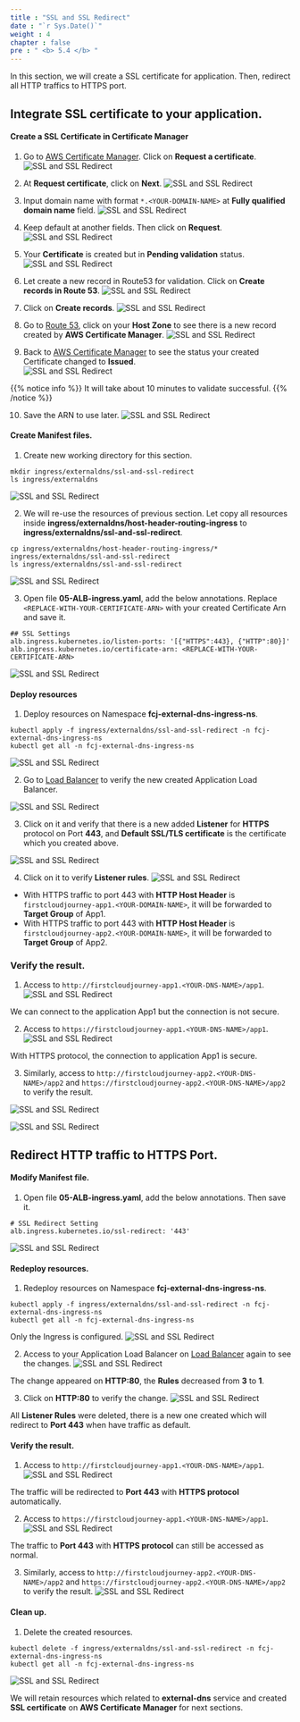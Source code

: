 ```yaml
---
title : "SSL and SSL Redirect"
date : "`r Sys.Date()`"
weight : 4
chapter : false
pre : " <b> 5.4 </b> "
---
```


In this section, we will create a SSL certificate for application. Then, redirect all HTTP traffics to HTTPS port.

## Integrate SSL certificate to your application.

#### Create a SSL Certificate in Certificate Manager
1. Go to [AWS Certificate Manager](https://ap-southeast-1.console.aws.amazon.com/acm/home?region=ap-southeast-1#/welcome). Click on **Request a certificate**.
![SSL and SSL Redirect](../../images/5.externaldns/5.4.sslandsslredirect/5.4.2.sslandsslredirect.png?pc=90pt)

2. At **Request certificate**, click on **Next**.
![SSL and SSL Redirect](../../images/5.externaldns/5.4.sslandsslredirect/5.4.3.sslandsslredirect.png?pc=90pt)

3. Input domain name with format ```*.<YOUR-DOMAIN-NAME>``` at **Fully qualified domain name** field.
![SSL and SSL Redirect](../../images/5.externaldns/5.4.sslandsslredirect/5.4.4.sslandsslredirect.png?pc=90pt)

4. Keep default at another fields. Then click on **Request**.
![SSL and SSL Redirect](../../images/5.externaldns/5.4.sslandsslredirect/5.4.5.sslandsslredirect.png?pc=90pt)

5. Your **Certificate** is created but in **Pending validation** status.
![SSL and SSL Redirect](../../images/5.externaldns/5.4.sslandsslredirect/5.4.6.sslandsslredirect.png?pc=90pt)

6. Let create a new record in Route53 for validation. Click on **Create records in Route 53**.
![SSL and SSL Redirect](../../images/5.externaldns/5.4.sslandsslredirect/5.4.7.sslandsslredirect.png?pc=90pt)

7. Click on **Create records**.
![SSL and SSL Redirect](../../images/5.externaldns/5.4.sslandsslredirect/5.4.8.sslandsslredirect.png?pc=90pt)

8. Go to [Route 53](https://us-east-1.console.aws.amazon.com/route53/v2/hostedzones?region=ap-southeast-1), click on your **Host Zone** to see there is a new record created by **AWS Certificate Manager**.
![SSL and SSL Redirect](../../images/5.externaldns/5.4.sslandsslredirect/5.4.9.sslandsslredirect.png?pc=90pt)

9. Back to [AWS Certificate Manager](https://ap-southeast-1.console.aws.amazon.com/acm/home?region=ap-southeast-1#/certificates/list) to see the status your created Certificate changed to **Issued**.  
![SSL and SSL Redirect](../../images/5.externaldns/5.4.sslandsslredirect/5.4.10.sslandsslredirect.png?pc=90pt)

{{% notice info %}}
It will take about 10 minutes to validate successful.
{{% /notice %}}

10. Save the ARN to use later.
![SSL and SSL Redirect](../../images/5.externaldns/5.4.sslandsslredirect/5.4.11.sslandsslredirect.png?pc=90pt)

#### Create Manifest files.
1. Create new working directory for this section.
```
mkdir ingress/externaldns/ssl-and-ssl-redirect
ls ingress/externaldns
```
![SSL and SSL Redirect](../../images/5.externaldns/5.4.sslandsslredirect/5.4.1.sslandsslredirect.png?pc=90pt)

2. We will re-use the resources of previous section. Let copy all resources inside **ingress/externaldns/host-header-routing-ingress** to **ingress/externaldns/ssl-and-ssl-redirect**.
```
cp ingress/externaldns/host-header-routing-ingress/* ingress/externaldns/ssl-and-ssl-redirect
ls ingress/externaldns/ssl-and-ssl-redirect
```
![SSL and SSL Redirect](../../images/5.externaldns/5.4.sslandsslredirect/5.4.12.sslandsslredirect.png?pc=90pt)

3. Open file **05-ALB-ingress.yaml**, add the below annotations. Replace ```<REPLACE-WITH-YOUR-CERTIFICATE-ARN>``` with your created Certificate Arn and save it.

```
## SSL Settings
alb.ingress.kubernetes.io/listen-ports: '[{"HTTPS":443}, {"HTTP":80}]'
alb.ingress.kubernetes.io/certificate-arn: <REPLACE-WITH-YOUR-CERTIFICATE-ARN>
```
![SSL and SSL Redirect](../../images/5.externaldns/5.4.sslandsslredirect/5.4.13.sslandsslredirect.png?pc=90pt)

#### Deploy resources
1. Deploy resources on Namespace **fcj-external-dns-ingress-ns**.
```
kubectl apply -f ingress/externaldns/ssl-and-ssl-redirect -n fcj-external-dns-ingress-ns
kubectl get all -n fcj-external-dns-ingress-ns
```
![SSL and SSL Redirect](../../images/5.externaldns/5.4.sslandsslredirect/5.4.14.sslandsslredirect.png?pc=90pt)

2. Go to [Load Balancer](https://ap-southeast-1.console.aws.amazon.com/ec2/home?region=ap-southeast-1#LoadBalancers:) to verify the new created Application Load Balancer.

![SSL and SSL Redirect](../../images/5.externaldns/5.4.sslandsslredirect/5.4.15.sslandsslredirect.png?pc=90pt)

3. Click on it and verify that there is a new added **Listener** for **HTTPS** protocol on Port **443**, and **Default SSL/TLS certificate** is the certificate which you created above.

![SSL and SSL Redirect](../../images/5.externaldns/5.4.sslandsslredirect/5.4.16.sslandsslredirect.png?pc=90pt)

4. Click on it to verify **Listener rules**. 
![SSL and SSL Redirect](../../images/5.externaldns/5.4.sslandsslredirect/5.4.17.sslandsslredirect.png?pc=90pt)

+ With HTTPS traffic to port 443 with **HTTP Host Header** is ```firstcloudjourney-app1.<YOUR-DOMAIN-NAME>```, it will be forwarded to **Target Group** of App1. 
+ With HTTPS traffic to port 443 with **HTTP Host Header** is ```firstcloudjourney-app2.<YOUR-DOMAIN-NAME>```, it will be forwarded to **Target Group** of App2. 

### Verify the result.
1. Access to ```http://firstcloudjourney-app1.<YOUR-DNS-NAME>/app1```.
![SSL and SSL Redirect](../../images/5.externaldns/5.4.sslandsslredirect/5.4.18.sslandsslredirect.png?pc=90pt)

We can connect to the application App1 but the connection is not secure.

2. Access to ```https://firstcloudjourney-app1.<YOUR-DNS-NAME>/app1```.
![SSL and SSL Redirect](../../images/5.externaldns/5.4.sslandsslredirect/5.4.19.sslandsslredirect.png?pc=90pt)

With HTTPS protocol, the connection to application App1 is secure.

3. Similarly, access to ```http://firstcloudjourney-app2.<YOUR-DNS-NAME>/app2``` and ```https://firstcloudjourney-app2.<YOUR-DNS-NAME>/app2``` to verify the result.

![SSL and SSL Redirect](../../images/5.externaldns/5.4.sslandsslredirect/5.4.20.sslandsslredirect.png?pc=90pt)

![SSL and SSL Redirect](../../images/5.externaldns/5.4.sslandsslredirect/5.4.21.sslandsslredirect.png?pc=90pt)

## Redirect HTTP traffic to HTTPS Port.
#### Modify Manifest file.
1. Open file **05-ALB-ingress.yaml**, add the below annotations. Then save it.
```
# SSL Redirect Setting
alb.ingress.kubernetes.io/ssl-redirect: '443'   
```
![SSL and SSL Redirect](../../images/5.externaldns/5.4.sslandsslredirect/5.4.22.sslandsslredirect.png?pc=90pt)

#### Redeploy resources.
1. Redeploy resources on Namespace **fcj-external-dns-ingress-ns**.
```
kubectl apply -f ingress/externaldns/ssl-and-ssl-redirect -n fcj-external-dns-ingress-ns
kubectl get all -n fcj-external-dns-ingress-ns
```
Only the Ingress is configured.
![SSL and SSL Redirect](../../images/5.externaldns/5.4.sslandsslredirect/5.4.23.sslandsslredirect.png?pc=90pt)

2. Access to your Application Load Balancer on [Load Balancer](https://ap-southeast-1.console.aws.amazon.com/ec2/home?region=ap-southeast-1#LoadBalancers:) again to see the changes.
![SSL and SSL Redirect](../../images/5.externaldns/5.4.sslandsslredirect/5.4.24.sslandsslredirect.png?pc=90pt)

The change appeared on **HTTP:80**, the **Rules** decreased from **3** to **1**.

3. Click on **HTTP:80** to verify the change.
![SSL and SSL Redirect](../../images/5.externaldns/5.4.sslandsslredirect/5.4.25.sslandsslredirect.png?pc=90pt)

All **Listener Rules** were deleted, there is a new one created which will redirect to **Port 443** when have traffic as default.


#### Verify the result.
1. Access to ```http://firstcloudjourney-app1.<YOUR-DNS-NAME>/app1```.
![SSL and SSL Redirect](../../images/5.externaldns/5.4.sslandsslredirect/5.4.26.sslandsslredirect.png?pc=90pt)

The traffic will be redirected to **Port 443** with **HTTPS protocol** automatically.

2. Access to ```https://firstcloudjourney-app1.<YOUR-DNS-NAME>/app1```.
![SSL and SSL Redirect](../../images/5.externaldns/5.4.sslandsslredirect/5.4.27.sslandsslredirect.png?pc=90pt)

The traffic to **Port 443** with **HTTPS protocol** can still be accessed as normal.

3. Similarly, access to ```http://firstcloudjourney-app2.<YOUR-DNS-NAME>/app2``` and ```https://firstcloudjourney-app2.<YOUR-DNS-NAME>/app2``` to verify the result.
![SSL and SSL Redirect](../../images/5.externaldns/5.4.sslandsslredirect/5.4.28.sslandsslredirect.png?pc=90pt)

#### Clean up.
1. Delete the created resources.
```
kubectl delete -f ingress/externaldns/ssl-and-ssl-redirect -n fcj-external-dns-ingress-ns
kubectl get all -n fcj-external-dns-ingress-ns
```
![SSL and SSL Redirect](../../images/5.externaldns/5.4.sslandsslredirect/5.4.29.sslandsslredirect.png?pc=90pt)

We will retain resources which related to **external-dns** service and created **SSL certificate** on **AWS Certificate Manager** for next sections.